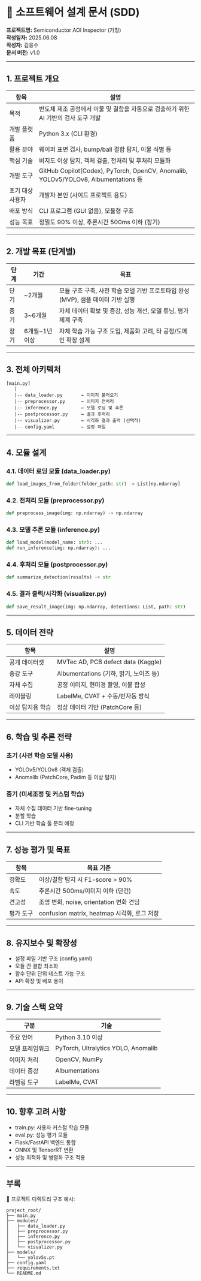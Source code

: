 
# 🔧 소프트웨어 설계 문서 (SDD)
**프로젝트명:** Semiconductor AOI Inspector (가칭)  
**작성일자:** 2025.06.08  
**작성자:** 김응수  
**문서 버전:** v1.0

---

## 1. 프로젝트 개요

| 항목 | 설명 |
|------|------|
| 목적 | 반도체 제조 공정에서 이물 및 결함을 자동으로 검출하기 위한 AI 기반의 검사 도구 개발 |
| 개발 플랫폼 | Python 3.x (CLI 환경) |
| 활용 분야 | 웨이퍼 표면 검사, bump/ball 결함 탐지, 이물 식별 등 |
| 핵심 기술 | 비지도 이상 탐지, 객체 검출, 전처리 및 후처리 모듈화 |
| 개발 도구 | GitHub Copilot(Codex), PyTorch, OpenCV, Anomalib, YOLOv5/YOLOv8, Albumentations 등 |
| 초기 대상 사용자 | 개발자 본인 (사이드 프로젝트 용도) |
| 배포 방식 | CLI 프로그램 (GUI 없음), 모듈형 구조 |
| 성능 목표 | 정밀도 90% 이상, 추론시간 500ms 이하 (장기) |

---

## 2. 개발 목표 (단계별)

| 단계 | 기간 | 목표 |
|------|------|------|
| 단기 | ~2개월 | 모듈 구조 구축, 사전 학습 모델 기반 프로토타입 완성 (MVP), 샘플 데이터 기반 실행 |
| 중기 | 3~6개월 | 자체 데이터 확보 및 증강, 성능 개선, 모델 튜닝, 평가 체계 구축 |
| 장기 | 6개월~1년 이상 | 자체 학습 가능 구조 도입, 제품화 고려, 타 공정/도메인 확장 설계 |

---

## 3. 전체 아키텍처

```
[main.py]
   |
   |-- data_loader.py       ← 이미지 불러오기
   |-- preprocessor.py      ← 이미지 전처리
   |-- inference.py         ← 모델 로딩 및 추론
   |-- postprocessor.py     ← 결과 후처리
   |-- visualizer.py        ← 시각화 결과 출력 (선택적)
   |-- config.yaml          ← 설정 파일
```

---

## 4. 모듈 설계

### 4.1. 데이터 로딩 모듈 (data_loader.py)
```python
def load_images_from_folder(folder_path: str) -> List[np.ndarray]
```

### 4.2. 전처리 모듈 (preprocessor.py)
```python
def preprocess_image(img: np.ndarray) -> np.ndarray
```

### 4.3. 모델 추론 모듈 (inference.py)
```python
def load_model(model_name: str): ...
def run_inference(img: np.ndarray): ...
```

### 4.4. 후처리 모듈 (postprocessor.py)
```python
def summarize_detection(results) -> str
```

### 4.5. 결과 출력/시각화 (visualizer.py)
```python
def save_result_image(img: np.ndarray, detections: List, path: str)
```

---

## 5. 데이터 전략

| 항목 | 설명 |
|------|------|
| 공개 데이터셋 | MVTec AD, PCB defect data (Kaggle) |
| 증강 도구 | Albumentations (기하, 밝기, 노이즈 등) |
| 자체 수집 | 공정 이미지, 현미경 촬영, 이물 합성 |
| 레이블링 | LabelMe, CVAT + 수동/반자동 방식 |
| 이상 탐지용 학습 | 정상 데이터 기반 (PatchCore 등) |

---

## 6. 학습 및 추론 전략

### 초기 (사전 학습 모델 사용)
- YOLOv5/YOLOv8 (객체 검출)
- Anomalib (PatchCore, Padim 등 이상 탐지)

### 중기 (미세조정 및 커스텀 학습)
- 자체 수집 데이터 기반 fine-tuning
- 분할 학습
- CLI 기반 학습 툴 분리 예정

---

## 7. 성능 평가 및 목표

| 항목 | 목표 기준 |
|------|------------|
| 정확도 | 이상/결함 탐지 시 F1-score > 90% |
| 속도 | 추론시간 500ms/이미지 이하 (단건) |
| 견고성 | 조명 변화, noise, orientation 변화 견딤 |
| 평가 도구 | confusion matrix, heatmap 시각화, 로그 저장 |

---

## 8. 유지보수 및 확장성

- 설정 파일 기반 구조 (config.yaml)
- 모듈 간 결합 최소화
- 함수 단위 단위 테스트 가능 구조
- API 확장 및 배포 용이

---

## 9. 기술 스택 요약

| 구분 | 기술 |
|------|------|
| 주요 언어 | Python 3.10 이상 |
| 모델 프레임워크 | PyTorch, Ultralytics YOLO, Anomalib |
| 이미지 처리 | OpenCV, NumPy |
| 데이터 증강 | Albumentations |
| 라벨링 도구 | LabelMe, CVAT |

---

## 10. 향후 고려 사항

- train.py: 사용자 커스텀 학습 모듈
- eval.py: 성능 평가 모듈
- Flask/FastAPI 백엔드 통합
- ONNX 및 TensorRT 변환
- 성능 최적화 및 병렬화 구조 적용

---

## 부록

📁 프로젝트 디렉토리 구조 예시:
```
project_root/
├── main.py
├── modules/
│   ├── data_loader.py
│   ├── preprocessor.py
│   ├── inference.py
│   ├── postprocessor.py
│   └── visualizer.py
├── models/
│   └── yolov5s.pt
├── config.yaml
├── requirements.txt
└── README.md
```
